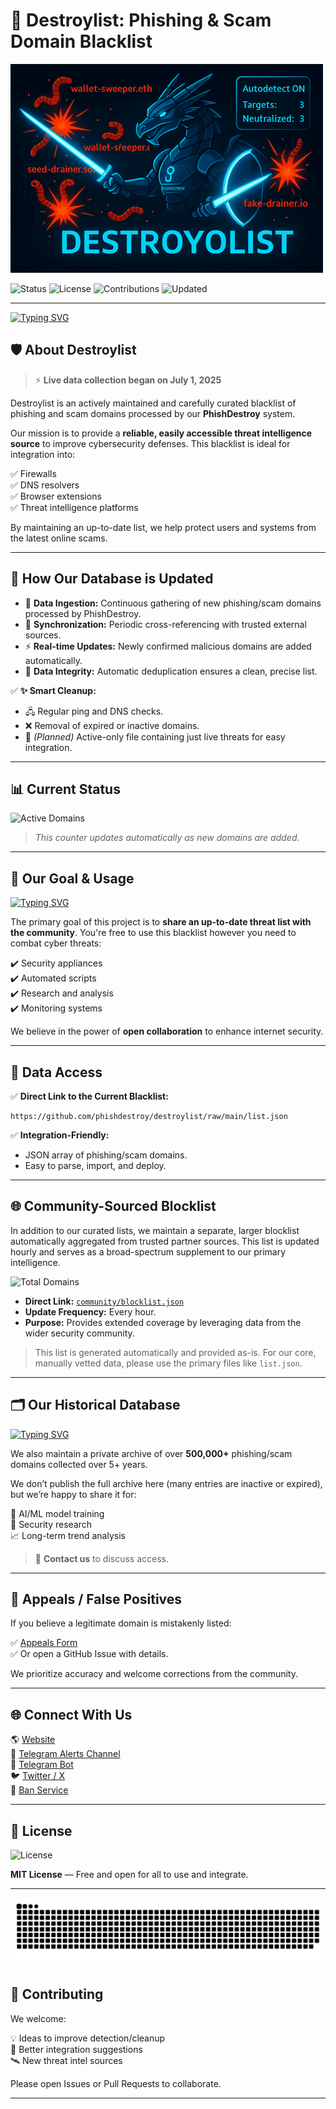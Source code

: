 # 🎣 Destroylist: Phishing & Scam Domain Blacklist

![Destroyolist Illustration](destroyolist_image.png)

![Status](https://img.shields.io/badge/status-maintained-brightgreen?style=flat-square) 
![License](https://img.shields.io/badge/license-MIT-blue?style=flat-square) 
![Contributions](https://img.shields.io/badge/contributions-welcome-orange?style=flat-square) 
![Updated](https://img.shields.io/badge/auto--updated-yes-success?style=flat-square)

---
[![Typing SVG](https://readme-typing-svg.demolab.com?font=Fira+Code&pause=1000&width=435&lines=Phish+domains%3F+Destroyed.+Next!+%F0%9F%92%A5)](https://git.io/typing-svg)

## 🛡️ About Destroylist

> ⚡ **Live data collection began on July 1, 2025**

Destroylist is an actively maintained and carefully curated blacklist of phishing and scam domains processed by our **PhishDestroy** system.

Our mission is to provide a **reliable, easily accessible threat intelligence source** to improve cybersecurity defenses. This blacklist is ideal for integration into:

✅ Firewalls  
✅ DNS resolvers  
✅ Browser extensions  
✅ Threat intelligence platforms

By maintaining an up-to-date list, we help protect users and systems from the latest online scams.

---

## 🚀 How Our Database is Updated

- 🔎 **Data Ingestion:** Continuous gathering of new phishing/scam domains processed by PhishDestroy.
- 🔄 **Synchronization:** Periodic cross-referencing with trusted external sources.
- ⚡ **Real-time Updates:** Newly confirmed malicious domains are added automatically.
- 🧹 **Data Integrity:** Automatic deduplication ensures a clean, precise list.

✅ **✨ Smart Cleanup:**
- 🖧 Regular ping and DNS checks.
- ❌ Removal of expired or inactive domains.
- 💾 *(Planned)* Active-only file containing just live threats for easy integration.

---

## 📊 Current Status

![Active Domains](https://img.shields.io/endpoint?url=https://raw.githubusercontent.com/phishdestroy/destroylist/main/count.json&label=Active%20Domains&color=important&style=flat-square)

> *This counter updates automatically as new domains are added.*

---

## 🎯 Our Goal & Usage

[![Typing SVG](https://readme-typing-svg.demolab.com?font=Fira+Code&pause=1000&width=435&lines=Cyber+threats%3F+Listed.+Combat!+%F0%9F%92%A5)](https://git.io/typing-svg)

The primary goal of this project is to **share an up-to-date threat list with the community**. You're free to use this blacklist however you need to combat cyber threats:

✔️ Security appliances  
✔️ Automated scripts  
✔️ Research and analysis  
✔️ Monitoring systems

We believe in the power of **open collaboration** to enhance internet security.

---

## 📂 Data Access

✅ **Direct Link to the Current Blacklist:**
```
https://github.com/phishdestroy/destroylist/raw/main/list.json
```

✅ **Integration-Friendly:**
- JSON array of phishing/scam domains.
- Easy to parse, import, and deploy.

---
## 🌐 Community-Sourced Blocklist

In addition to our curated lists, we maintain a separate, larger blocklist automatically aggregated from trusted partner sources. This list is updated hourly and serves as a broad-spectrum supplement to our primary intelligence.

![Total Domains](https://img.shields.io/endpoint?url=https://raw.githubusercontent.com/phishdestroy/destroylist/main/community/count.json&label=Total%20Domains&color=blue&style=flat-square)

* **Direct Link:** [`community/blocklist.json`](./community/blocklist.json)
* **Update Frequency:** Every hour.
* **Purpose:** Provides extended coverage by leveraging data from the wider security community.

> This list is generated automatically and provided as-is. For our core, manually vetted data, please use the primary files like `list.json`.
---


## 🗂️ Our Historical Database

[![Typing SVG](https://readme-typing-svg.demolab.com?font=Fira+Code&pause=1000&width=435&lines=500K%2B+domains%3F+Dealt+with.+Next!+%F0%9F%92%A5)](https://git.io/typing-svg)

We also maintain a private archive of over **500,000+** phishing/scam domains collected over 5+ years.

We don’t publish the full archive here (many entries are inactive or expired), but we’re happy to share it for:

🤖 AI/ML model training  
🔬 Security research  
📈 Long-term trend analysis

> 📩 **Contact us** to discuss access.

---

## 🔗 Appeals / False Positives

If you believe a legitimate domain is mistakenly listed:

✅ [Appeals Form](https://phishdestroy.io/appeals/)  
✅ Or open a GitHub Issue with details.

We prioritize accuracy and welcome corrections from the community.

---

## 🌐 Connect With Us

🌎 [Website](https://phishdestroy.io)  
📣 [Telegram Alerts Channel](https://t.me/PhishDestroyAlerts)  
🤖 [Telegram Bot](https://t.me/PhishDestroy_bot)  
🐦 [Twitter / X](https://x.com/Phish_Destroy)  
🔨 [Ban Service](https://ban.destroy.tools/)

---

## 📄 License

![License](https://img.shields.io/badge/license-MIT-blue?style=flat-square)

**MIT License** — Free and open for all to use and integrate.

---
![snake gif](https://raw.githubusercontent.com/Platane/snk/output/github-contribution-grid-snake.svg)

## 🤝 Contributing

We welcome:

💡 Ideas to improve detection/cleanup  
🔗 Better integration suggestions  
🛰️ New threat intel sources

Please open Issues or Pull Requests to collaborate.

---

